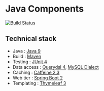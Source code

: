 # Java Components 
[![Build Status](https://travis-ci.org/baptistelebail/java-components.svg?branch=master)](https://travis-ci.org/baptistelebail/java-components)

## Technical stack
* Java : [Java 9](http://www.oracle.com/technetwork/java/javase/downloads/jdk9-downloads-3848520.html)
* Build : [Maven](https://maven.apache.org/)
* Testing : [JUnit 4](http://junit.org)
* Data access : [Querydsl 4](http://www.querydsl.com/), [MySQL Dialect](https://www.mysql.com/)
* Caching : [Caffeine 2.3](https://github.com/ben-manes/caffeine)
* Web tier : [Spring Boot 2](https://projects.spring.io/spring-boot/)
* Templating : [Thymeleaf 3](http://www.thymeleaf.org/)